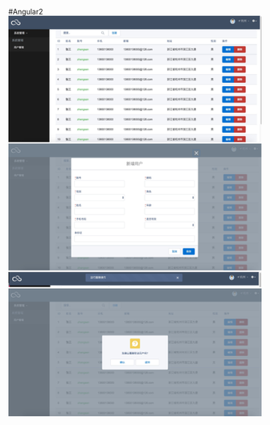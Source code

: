 
#Angular2
![image](https://github.com/Jarvens/image-resource/blob/master/2E040DE8-F826-47AF-B33A-079217045C60.png)
![image](https://github.com/Jarvens/image-resource/blob/master/6FD4B49E-EC6B-43BD-B3EA-900EAD9D68AE.png)
![image](https://github.com/Jarvens/image-resource/blob/master/A0621163-BC45-4AB6-932E-7D74E7D51B29.png)
![image](https://github.com/Jarvens/image-resource/blob/master/B4F50952-C782-40D2-9EE6-756DF5BB999A.png)
